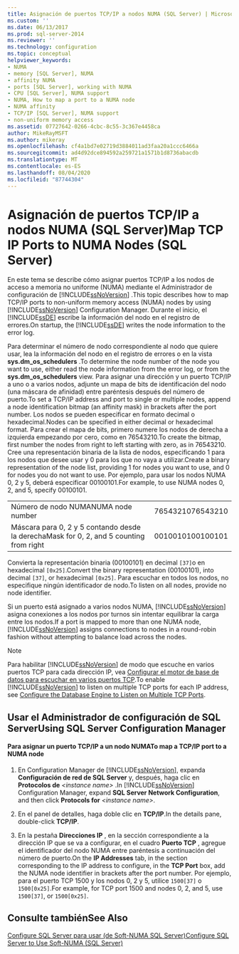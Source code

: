 ```yaml
---
title: Asignación de puertos TCP/IP a nodos NUMA (SQL Server) | Microsoft Docs
ms.custom: ''
ms.date: 06/13/2017
ms.prod: sql-server-2014
ms.reviewer: ''
ms.technology: configuration
ms.topic: conceptual
helpviewer_keywords:
- NUMA
- memory [SQL Server], NUMA
- affinity NUMA
- ports [SQL Server], working with NUMA
- CPU [SQL Server], NUMA support
- NUMA, How to map a port to a NUMA node
- NUMA affinity
- TCP/IP [SQL Server], NUMA support
- non-uniform memory access
ms.assetid: 07727642-0266-4cbc-8c55-3c367e4458ca
author: MikeRayMSFT
ms.author: mikeray
ms.openlocfilehash: cf4a1bd7e02719d3884011ad3faa20a1ccc6466a
ms.sourcegitcommit: ad4d92dce894592a259721a1571b1d8736abacdb
ms.translationtype: MT
ms.contentlocale: es-ES
ms.lasthandoff: 08/04/2020
ms.locfileid: "87744304"
---
```

# <a name="map-tcp-ip-ports-to-numa-nodes-sql-server"></a><span data-ttu-id="636d5-102">Asignación de puertos TCP/IP a nodos NUMA (SQL Server)</span><span class="sxs-lookup"><span data-stu-id="636d5-102">Map TCP IP Ports to NUMA Nodes (SQL Server)</span></span>
  <span data-ttu-id="636d5-103">En este tema se describe cómo asignar puertos TCP/IP a los nodos de acceso a memoria no uniforme (NUMA) mediante el Administrador de configuración de [!INCLUDE[ssNoVersion](../../includes/ssnoversion-md.md)] .</span><span class="sxs-lookup"><span data-stu-id="636d5-103">This topic describes how to map TCP/IP ports to non-uniform memory access (NUMA) nodes by using [!INCLUDE[ssNoVersion](../../includes/ssnoversion-md.md)] Configuration Manager.</span></span> <span data-ttu-id="636d5-104">Durante el inicio, el [!INCLUDE[ssDE](../../includes/ssde-md.md)] escribe la información del nodo en el registro de errores.</span><span class="sxs-lookup"><span data-stu-id="636d5-104">On startup, the [!INCLUDE[ssDE](../../includes/ssde-md.md)] writes the node information to the error log.</span></span>  
  
 <span data-ttu-id="636d5-105">Para determinar el número de nodo correspondiente al nodo que quiere usar, lea la información del nodo en el registro de errores o en la vista **sys.dm_os_schedulers** .</span><span class="sxs-lookup"><span data-stu-id="636d5-105">To determine the node number of the node you want to use, either read the node information from the error log, or from the **sys.dm_os_schedulers** view.</span></span> <span data-ttu-id="636d5-106">Para asignar una dirección y un puerto TCP/IP a uno o a varios nodos, adjunte un mapa de bits de identificación del nodo (una máscara de afinidad) entre paréntesis después del número de puerto.</span><span class="sxs-lookup"><span data-stu-id="636d5-106">To set a TCP/IP address and port to single or multiple nodes, append a node identification bitmap (an affinity mask) in brackets after the port number.</span></span> <span data-ttu-id="636d5-107">Los nodos se pueden especificar en formato decimal o hexadecimal.</span><span class="sxs-lookup"><span data-stu-id="636d5-107">Nodes can be specified in either decimal or hexadecimal format.</span></span> <span data-ttu-id="636d5-108">Para crear el mapa de bits, primero numere los nodos de derecha a izquierda empezando por cero, como en 76543210.</span><span class="sxs-lookup"><span data-stu-id="636d5-108">To create the bitmap, first number the nodes from right to left starting with zero, as in 76543210.</span></span> <span data-ttu-id="636d5-109">Cree una representación binaria de la lista de nodos, especificando 1 para los nodos que desee usar y 0 para los que no vaya a utilizar.</span><span class="sxs-lookup"><span data-stu-id="636d5-109">Create a binary representation of the node list, providing 1 for nodes you want to use, and 0 for nodes you do not want to use.</span></span> <span data-ttu-id="636d5-110">Por ejemplo, para usar los nodos NUMA 0, 2 y 5, deberá especificar 00100101.</span><span class="sxs-lookup"><span data-stu-id="636d5-110">For example, to use NUMA nodes 0, 2, and 5, specify 00100101.</span></span>  
  
|||  
|-|-|  
|<span data-ttu-id="636d5-111">Número de nodo NUMA</span><span class="sxs-lookup"><span data-stu-id="636d5-111">NUMA node number</span></span>|<span data-ttu-id="636d5-112">76543210</span><span class="sxs-lookup"><span data-stu-id="636d5-112">76543210</span></span>|  
|<span data-ttu-id="636d5-113">Máscara para 0, 2 y 5 contando desde la derecha</span><span class="sxs-lookup"><span data-stu-id="636d5-113">Mask for 0, 2, and 5 counting from right</span></span>|<span data-ttu-id="636d5-114">00100101</span><span class="sxs-lookup"><span data-stu-id="636d5-114">00100101</span></span>|  
  
 <span data-ttu-id="636d5-115">Convierta la representación binaria (00100101) en decimal `[37]`o en hexadecimal `[0x25]`.</span><span class="sxs-lookup"><span data-stu-id="636d5-115">Convert the binary representation (00100101), into decimal `[37]`, or hexadecimal `[0x25]`.</span></span> <span data-ttu-id="636d5-116">Para escuchar en todos los nodos, no especifique ningún identificador de nodo.</span><span class="sxs-lookup"><span data-stu-id="636d5-116">To listen on all nodes, provide no node identifier.</span></span>  
  
 <span data-ttu-id="636d5-117">Si un puerto está asignado a varios nodos NUMA, [!INCLUDE[ssNoVersion](../../includes/ssnoversion-md.md)] asigna conexiones a los nodos por turnos sin intentar equilibrar la carga entre los nodos.</span><span class="sxs-lookup"><span data-stu-id="636d5-117">If a port is mapped to more than one NUMA node, [!INCLUDE[ssNoVersion](../../includes/ssnoversion-md.md)] assigns connections to nodes in a round-robin fashion without attempting to balance load across the nodes.</span></span>  
  
> [!NOTE]  
>  <span data-ttu-id="636d5-118">Para habilitar [!INCLUDE[ssNoVersion](../../includes/ssnoversion-md.md)] de modo que escuche en varios puertos TCP para cada dirección IP, vea [Configurar el motor de base de datos para escuchar en varios puertos TCP](configure-the-database-engine-to-listen-on-multiple-tcp-ports.md).</span><span class="sxs-lookup"><span data-stu-id="636d5-118">To enable [!INCLUDE[ssNoVersion](../../includes/ssnoversion-md.md)] to listen on multiple TCP ports for each IP address, see [Configure the Database Engine to Listen on Multiple TCP Ports](configure-the-database-engine-to-listen-on-multiple-tcp-ports.md).</span></span>  
  
##  <a name="using-sql-server-configuration-manager"></a><a name="SSMSProcedure"></a> <span data-ttu-id="636d5-119">Usar el Administrador de configuración de SQL Server</span><span class="sxs-lookup"><span data-stu-id="636d5-119">Using SQL Server Configuration Manager</span></span>  
  
#### <a name="to-map-a-tcpip-port-to-a-numa-node"></a><span data-ttu-id="636d5-120">Para asignar un puerto TCP/IP a un nodo NUMA</span><span class="sxs-lookup"><span data-stu-id="636d5-120">To map a TCP/IP port to a NUMA node</span></span>  
  
1.  <span data-ttu-id="636d5-121">En Configuration Manager de [!INCLUDE[ssNoVersion](../../includes/ssnoversion-md.md)], expanda **Configuración de red de SQL Server** y, después, haga clic en **Protocolos de** *\<instance name>* .</span><span class="sxs-lookup"><span data-stu-id="636d5-121">In [!INCLUDE[ssNoVersion](../../includes/ssnoversion-md.md)] Configuration Manager, expand **SQL Server Network Configuration**, and then click **Protocols for** *\<instance name>*.</span></span>  
  
2.  <span data-ttu-id="636d5-122">En el panel de detalles, haga doble clic en **TCP/IP**.</span><span class="sxs-lookup"><span data-stu-id="636d5-122">In the details pane, double-click **TCP/IP**.</span></span>  
  
3.  <span data-ttu-id="636d5-123">En la pestaña **Direcciones IP** , en la sección correspondiente a la dirección IP que se va a configurar, en el cuadro **Puerto TCP** , agregue el identificador del nodo NUMA entre paréntesis a continuación del número de puerto.</span><span class="sxs-lookup"><span data-stu-id="636d5-123">On the **IP Addresses** tab, in the section corresponding to the IP address to configure, in the **TCP Port** box, add the NUMA node identifier in brackets after the port number.</span></span> <span data-ttu-id="636d5-124">Por ejemplo, para el puerto TCP 1500 y los nodos 0, 2 y 5, utilice `1500[37]` o `1500[0x25]`.</span><span class="sxs-lookup"><span data-stu-id="636d5-124">For example, for TCP port 1500 and nodes 0, 2, and 5, use `1500[37]`, or `1500[0x25]`.</span></span>  
  
## <a name="see-also"></a><span data-ttu-id="636d5-125">Consulte también</span><span class="sxs-lookup"><span data-stu-id="636d5-125">See Also</span></span>  
 [<span data-ttu-id="636d5-126">Configure SQL Server para usar &#40;de Soft-NUMA SQL Server&#41;</span><span class="sxs-lookup"><span data-stu-id="636d5-126">Configure SQL Server to Use Soft-NUMA &#40;SQL Server&#41;</span></span>](soft-numa-sql-server.md)  
  
  
